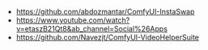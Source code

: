 - https://github.com/abdozmantar/ComfyUI-InstaSwap
- https://www.youtube.com/watch?v=etaszB21Qt8&ab_channel=Social%26Apps
- https://github.com/Navezjt/ComfyUI-VideoHelperSuite